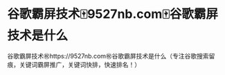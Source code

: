 # 谷歌霸屏技术🀄️9527nb.com🀄️谷歌霸屏技术是什么

谷歌霸屏技术㊗️https://9527nb.com㊗️谷歌霸屏技术是什么（专注谷歌搜索留痕，关键词霸屏推广，关键词快排，快速排名！）